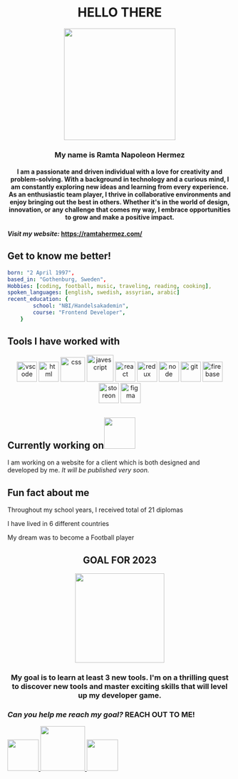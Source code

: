 <div id="header" align="center">
    <h1>HELLO THERE</h1>
  <img src="https://github.com/RHermez10/RHermez10/assets/91664648/9d94d5cd-cf55-4b34-9b5a-806b38b6cb5a" width="250"/>
  <h3>My name is Ramta Napoleon Hermez </h3>
  <h4>I am a passionate and driven individual with a love for creativity and problem-solving.
    With a background in technology and a curious mind, I am constantly exploring new ideas and learning from every experience. As an enthusiastic team player, I thrive in collaborative environments and enjoy bringing out the best in others. Whether it's in the world of design, innovation, or any challenge that comes my way, I embrace opportunities to grow and make a positive impact. </h4> 
</div>

  #### _Visit my website:_  https://ramtahermez.com/

## Get to know me better!
```yaml
born: "2 April 1997",
based_in: "Gothenburg, Sweden",
Hobbies: [coding, football, music, traveling, reading, cooking],
spoken_languages: [english, swedish, assyrian, arabic]
recent_education: {
        school: "NBI/Handelsakademin",
        course: "Frontend Developer",
    }
```
  
## Tools I have worked with
<p align="center">
<img src="https://cdn.jsdelivr.net/gh/devicons/devicon/icons/vscode/vscode-original.svg" alt="vscode" width="45" height="45"/>
      <img src="https://cdn-icons-png.flaticon.com/512/732/732212.png" alt="html" width="45" height="45"/>
  <img src="https://img-resize-cdn.joshmartin.ch/768x0%2Cc3537b9f46b5f6055fbc8b4cd03b6b2cc63fc2eefd3d8cd9f0c9f99a5933e496/https://joshmartin.ch/app/uploads/2017/10/css3.svg" alt="css" width="55" height="55"/>
   <img src="https://pluralsight2.imgix.net/paths/images/javascript-542e10ea6e.png" alt="javescript" width="60" height="60"/>
<img src="https://upload.wikimedia.org/wikipedia/commons/thumb/a/a7/React-icon.svg/1150px-React-icon.svg.png" alt="react" width="45" height="45"/>
<img src="https://bendyworks.com/assets/images/blog/2020-05-04-ionic-react-and-redux-74ed1080.png" alt="redux" width="45" height="45"/>
  <img src="https://images.g2crowd.com/uploads/product/image/large_detail/large_detail_f0b606abb6d19089febc9faeeba5bc05/nodejs-development-services.png" alt="node" width="45" height="45" />
      <img src="https://git-scm.com/images/logos/downloads/Git-Icon-1788C.png" alt="git" width="45" height="45"/>
            <img src="https://miro.medium.com/v2/resize:fit:300/1*R4c8lHBHuH5qyqOtZb3h-w.png" alt="firebase" width="45" height="45"/>
             <img src="https://avatars.githubusercontent.com/u/50117058?s=280&v=4" alt="storeon" width="45" height="45"/>
              <img src="https://cdn2.downdetector.com/static/uploads/logo/figma2.png" alt="figma" width="45" height="45"/>


</p>


<div>
    <h2>Currently working on<img src="https://github.com/RHermez10/RHermez10/assets/91664648/a28786a3-2b8a-466b-b4b7-d4a0d5676cc6" width="70"/> </h3> 
</div>

I am working on a website for a client which is both designed and developed by me. _It will be published very soon._ 

## Fun fact about me

Throughout my school years, I received total of 21 diplomas

I have lived in 6 different countries 

My dream was to become a Football player 

<div align="center">
    <h2>GOAL FOR 2023</h1>
  <img src="https://github.com/RHermez10/RHermez10/assets/91664648/ae198b42-2101-44b4-b498-0f63e933baae" width="200"/>
  <h3>My goal is to learn at least 3 new tools. I'm on a thrilling quest to discover new tools and master exciting skills that will level up my developer game.</h4>

</div>

###  _Can you help me reach my goal?_ REACH OUT TO ME! 

<a href="https://www.instagram.com/ramtahermez/" target="_blank">
  <img height="70" src="https://upload.wikimedia.org/wikipedia/commons/thumb/5/58/Instagram-Icon.png/800px-Instagram-Icon.png"/>
</a>
<a href="https://www.linkedin.com/in/ramta-napoleon-hermez-28738b239/" target="_blank">
  <img height="100" src="https://static.vecteezy.com/system/resources/previews/018/930/587/original/linkedin-logo-linkedin-icon-transparent-free-png.png"/>
</a>
<a href="mailto:ramta97@hotmail.com">
  <img height="70" src="https://upload.wikimedia.org/wikipedia/commons/thumb/d/df/Microsoft_Office_Outlook_%282018%E2%80%93present%29.svg/1200px-Microsoft_Office_Outlook_%282018%E2%80%93present%29.svg.png"/>
</a>


